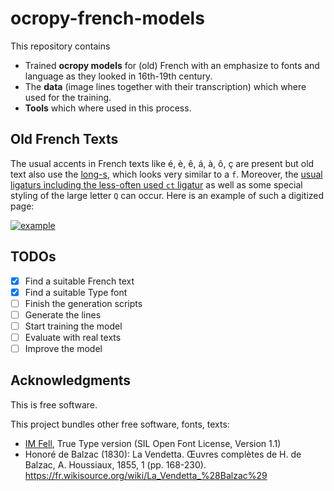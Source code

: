 # ocropy-french-models

This repository contains
 * Trained **ocropy models** for (old) French with an emphasize to fonts and language as they looked in 16th-19th century.
 * The **data** (image lines together with their transcription) which where used for the training.
 * **Tools** which where used in this process.

## Old French Texts

The usual accents in French texts like é, è, ê, á, à, ô, ç are present but old text also use 
the [long-s](https://en.wikipedia.org/wiki/Long_s), which looks very similar to a `f`. 
Moreover, the [usual ligaturs including the less-often used `ct` ligatur](https://fr.wikipedia.org/wiki/Ligature_%28%C3%A9criture%29#Alphabet_latin) 
as well as some special styling of the large letter `Q` can occur. 
Here is an example of such a digitized page: 

[![example](http://digi.bib.uni-mannheim.de/fileadmin/digi/417576986/min/417576986_0015.jpg)](http://digi.bib.uni-mannheim.de/seitenansicht_suche/?id=18&tx_dlf[id]=1177&tx_dlf[page]=15)

## TODOs

 * [x] Find a suitable French text
 * [x] Find a suitable Type font
 * [ ] Finish the generation scripts
 * [ ] Generate the lines
 * [ ] Start training the model
 * [ ] Evaluate with real texts
 * [ ] Improve the model
 
## Acknowledgments

This is free software.

This project bundles other free software, fonts, texts:
 * [IM Fell](http://iginomarini.com/fell/the-revival-fonts/), True Type version (SIL Open Font License, Version 1.1)
 * Honoré de Balzac (1830): La Vendetta. Œuvres complètes de H. de Balzac, A. Houssiaux, 1855, 1 (pp. 168-230).  https://fr.wikisource.org/wiki/La_Vendetta_%28Balzac%29
